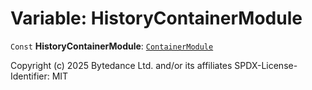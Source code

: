 # Variable: HistoryContainerModule

`Const` **HistoryContainerModule**: [`ContainerModule`](/auto-docs/fixed-layout-editor/classes/ContainerModule.md)

Copyright (c) 2025 Bytedance Ltd. and/or its affiliates
SPDX-License-Identifier: MIT
